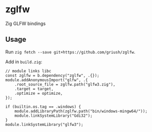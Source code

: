 # zglfw
Zig GLFW bindings

## Usage
Run `zig fetch --save git+https://github.com/griush/zglfw`.

Add in `build.zig`:
```zig
// module links libc
const zglfw = b.dependency("zglfw", .{});
module.addAnonymousImport("glfw", .{
    .root_source_file = zglfw.path("glfw3.zig"),
    .target = target,
    .optimize = optimize,
});

if (builtin.os.tag == .windows) {
    module.addLibraryPath(zglfw.path("bin/windows-mingw64/"));
    module.linkSystemLibrary("Gdi32");
}
module.linkSystemLibrary("glfw3");
```